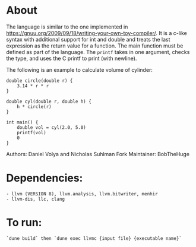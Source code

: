 # About
The language is similar to the one implemented in https://gnuu.org/2009/09/18/writing-your-own-toy-compiler/. It is a c-like syntax with additional support for int and double and treats the last expression as the return value for a function. The main function must be defined as part of the language. The `printf` takes in one argument, checks the type, and uses the C printf to print (with newline).

The following is an example to calculate volume of cylinder:
```
double circle(double r) {
    3.14 * r * r
}

double cyl(double r, double h) {
    h * circle(r)
}

int main() {
    double vol = cyl(2.0, 5.0)
    printf(vol)
    0
}

```

Authors: Daniel Volya and Nicholas Suhlman
Fork Maintainer: BobTheHuge

# Dependencies: 
    - llvm (VERSION 8), llvm.analysis, llvm.bitwriter, menhir
    - llvm-dis, llc, clang

# To run:
    `dune build` then `dune exec llvmc {input file} {executable name}`
